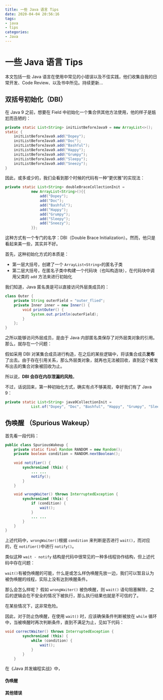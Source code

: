 ```yaml
---
title: 一些 Java 语言 Tips
date: 2020-04-04 20:56:16
tags: 
- java
- tips
categories:
- Java
---
```


# 一些 Java 语言 Tips
本文包括一些 Java 语言在使用中常见的小错误以及不佳实践，他们收集自我的日常开发、Code Review、以及书中所见。持续更新...

## 双括号初始化（DBI）
在 Java 9 之前，想要在 Field 中初始化一个集合供其他方法使用，他的样子是尴尬而丑陋的：
```java
private static List<String> initListBeforeJava9 = new ArrayList<>();
static {
    initListBeforeJava9.add("Dopey");
    initListBeforeJava9.add("Doc");
    initListBeforeJava9.add("Bashful");
    initListBeforeJava9.add("Happy");
    initListBeforeJava9.add("Grumpy");
    initListBeforeJava9.add("Sleepy");
    initListBeforeJava9.add("Sneezy");
}
```
因此，或多或少的，我们会看到那个时候的代码有一种“更优雅”的实现法：
```java
private static List<String> doubleBraceCollectionInit =
            new ArrayList<String>(){{
                add("Dopey");
                add("Doc");
                add("Bashful");
                add("Happy");
                add("Grumpy");
                add("Sleepy");
                add("Sneezy");
            }};
```
这种方式有一个专门的名字：DBI（Double Brace Initialization）。然而，他只是看起来美一些，其实并不好。

首先，这种初始化方式的本质是：
- 第一层大括号，创建了一个 `ArrayList<String>`的匿名子类
- 第二层大括号，在匿名子类中构建一个代码块（也叫构造块），在代码块中调用父类的 `add` 方法来进行初始化

我们知道，Java 匿名类是可以直接访问外层类成员的：
```java
class Outer {
    private String outerField = "outer_flied";
    private Inner inner = new Inner() {
        void printOuter() {
            System.out.println(outerField);
        }
    };
}
```
之所以能够访问外层成员，是由于 Java 内部匿名类保存了对外层类对象的引用。那么，就存在一个问题：

假如采用 DBI 对某集合成员进行构造，在之后的某些逻辑中，将该集合成员**发布**了出去。由于存在引用关系，那么外层类对象，就再也无法被回收，直到这个被发布出去的集合对象被回收为止。

所以说，**DBI 会存在内存泄漏的风险**。

不过，话说回来，第一种初始化方式，确实有点不够美观，幸好我们有了 Java 9：
```java
private static List<String> java9CollectionInit =
            List.of("Dopey", "Doc", "Bashful", "Happy", "Grumpy", "Sleepy", "Sneezy");
```

## 伪唤醒 （Spurious Wakeup）
首先看一段代码：
```java
public class SpuriousWakeup {
    private static final Random RANDOM = new Random();
    private boolean condition = RANDOM.nextBoolean();
    
    void notifier() {
        synchronized (this) {
            ... ...
            notify();
        }
    }

    void wrongWaiter() throws InterruptedException {
        synchronized (this) {
            if (condition) {
                wait();
            }
            ... ...
        }
    }
}
```
上述代码中，`wrongWaiter()`根据 `condition` 来判断是否进行 `wait()`，而对应的，在 `notifier()`中进行 `notify()`。

类似这种 `wait - notify` 结构是代码中很常见的一种多线程协作结构，但上述代码中存在问题：

`wait()`有被伪唤醒的可能，什么是或怎么样伪唤醒先放一边，我们可以暂且认为被伪唤醒的线程，实际上没有达到唤醒条件。

那么会怎么样呢？ 假如 `wrongWaiter()` 被伪唤醒，则 `wait()` 语句阻塞解除，之后的逻辑会在不安全的情况下被执行，那么执行结果也就是不可信的了。

在某些情况下，这非常危险。

因此，对于防止伪唤醒，在使用 `wait()` 时，应该确保条件判断被放在 `while` 循环中，当被唤醒时再次判断条件，直到不满足为止，见如下代码：

```java
void correctWaiter() throws InterruptedException {
        synchronized (this) {
            while (condition) {
                wait();
            }
        }
    }
```

在《Java 并发编程实战》中，

#### 伪唤醒

#### 其他错误